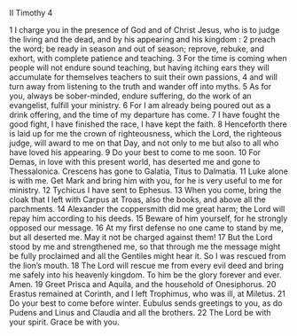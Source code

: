 II Timothy 4

1	I charge you in the presence of God and of Christ Jesus, who is to judge the living and the dead, and by his appearing and his kingdom :
2	preach the word; be ready in season and out of season; reprove, rebuke, and exhort, with complete patience and teaching.
3	For the time is coming when people will not endure sound teaching, but having itching ears they will accumulate for themselves teachers to suit their own passions,
4	and will turn away from listening to the truth and wander off into myths.
5	As for you, always be sober-minded, endure suffering, do the work of an evangelist, fulfill your ministry.
6	For I am already being poured out as a drink offering, and the time of my departure has come.
7	I have fought the good fight, I have finished the race, I have kept the faith.
8	Henceforth there is laid up for me the crown of righteousness, which the Lord, the righteous judge, will award to me on that Day, and not only to me but also to all who have loved his appearing.
9	Do your best to come to me soon.
10	For Demas, in love with this present world, has deserted me and gone to Thessalonica. Crescens has gone to Galatia, Titus to Dalmatia.
11	Luke alone is with me. Get Mark and bring him with you, for he is very useful to me for ministry.
12	Tychicus I have sent to Ephesus.
13	When you come, bring the cloak that I left with Carpus at Troas, also the books, and above all the parchments.
14	Alexander the coppersmith did me great harm; the Lord will repay him according to his deeds.
15	Beware of him yourself, for he strongly opposed our message.
16	At my first defense no one came to stand by me, but all deserted me. May it not be charged against them!
17	But the Lord stood by me and strengthened me, so that through me the message might be fully proclaimed and all the Gentiles might hear it. So I was rescued from the lion’s mouth.
18	The Lord will rescue me from every evil deed and bring me safely into his heavenly kingdom. To him be the glory forever and ever. Amen.
19	Greet Prisca and Aquila, and the household of Onesiphorus.
20	Erastus remained at Corinth, and I left Trophimus, who was ill, at Miletus.
21	Do your best to come before winter. Eubulus sends greetings to you, as do Pudens and Linus and Claudia and all the brothers.
22	The Lord be with your spirit. Grace be with you.

